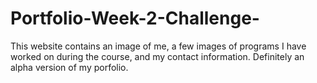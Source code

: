 # Portfolio-Week-2-Challenge-


This website contains an image of me, a few images of programs I have worked on during the course, and my contact information. 
Definitely an alpha version of my porfolio.
